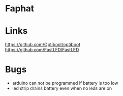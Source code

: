 # Faphat #

# Links #
https://github.com/Optiboot/optiboot  
https://github.com/FastLED/FastLED  

# Bugs #
- arduino can not be programmed if battery is too low  
- led strip drains battery even when no leds are on  
